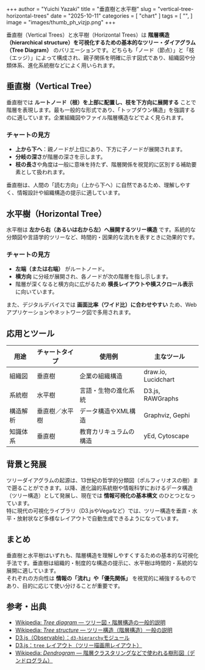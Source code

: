 +++
author = "Yuichi Yazaki"
title = "垂直樹と水平樹"
slug = "vertical-tree-horizontal-trees"
date = "2025-10-11"
categories = [
    "chart"
]
tags = [
    "",
]
image = "images/thumb_ph_vizjp.png"
+++

垂直樹（Vertical Trees）と水平樹（Horizontal Trees）は **階層構造（hierarchical structure）を可視化するための基本的なツリー・ダイアグラム（Tree Diagram）** のバリエーションです。どちらも「ノード（節点）」と「枝（エッジ）」によって構成され、親子関係を明確に示す図式であり、組織図や分類体系、進化系統樹などによく用いられます。


<!--more-->


## 垂直樹（Vertical Tree）

垂直樹では **ルートノード（根）を上部に配置し、枝を下方向に展開する** ことで階層を表現します。最も一般的な形式であり、「トップダウン構造」を強調するのに適しています。企業組織図やファイル階層構造などでよく見られます。

### チャートの見方
- **上から下へ**：親ノードが上位にあり、下方に子ノードが展開されます。
- **分岐の深さ**が階層の深さを示します。
- **枝の長さ**や角度は一般に意味を持たず、階層関係を視覚的に区別する補助要素として扱われます。

垂直樹は、人間の「読む方向」（上から下へ）に自然であるため、理解しやすく、情報設計や組織構造の提示に適しています。



## 水平樹（Horizontal Tree）

水平樹は **左から右（あるいは右から左）へ展開するツリー構造** です。系統的な分類図や言語学的ツリーなど、時間的・因果的な流れを表すときに効果的です。

### チャートの見方
- **左端（または右端）** がルートノード。
- **横方向** に分岐が展開され、各ノードが次の階層を指し示します。
- 階層が深くなると横方向に広がるため **横長レイアウトや横スクロール表示** に向いています。

また、デジタルデバイスでは **画面比率（ワイド比）に合わせやすい** ため、Webアプリケーションやネットワーク図で多用されます。



## 応用とツール

| 用途 | チャートタイプ | 使用例 | 主なツール |
|------|----------------|---------|-------------|
| 組織図 | 垂直樹 | 企業の組織構造 | draw.io, Lucidchart |
| 系統樹 | 水平樹 | 言語・生物の進化系統 | D3.js, RAWGraphs |
| 構造解析 | 垂直樹／水平樹 | データ構造やXML構造 | Graphviz, Gephi |
| 知識体系 | 垂直樹 | 教育カリキュラムの構造 | yEd, Cytoscape |



## 背景と発展

ツリーダイアグラムの起源は、13世紀の哲学的分類図（ポルフィリオスの樹）まで遡ることができます。以降、進化論的系統樹や情報科学におけるデータ構造（ツリー構造）として発展し、現在では **情報可視化の基本構文** のひとつとなっています。  
特に現代の可視化ライブラリ（D3.jsやVegaなど）では、ツリー構造を垂直・水平・放射状など多様なレイアウトで自動生成できるようになっています。



## まとめ

垂直樹と水平樹はいずれも、階層構造を理解しやすくするための基本的な可視化手法です。垂直樹は組織的・制度的な構造の提示に、水平樹は時間的・系統的な展開に適しています。  
それぞれの方向性は **情報の「流れ」や「優先関係」** を視覚的に補強するものであり、目的に応じて使い分けることが重要です。



## 参考・出典

- [Wikipedia: *Tree diagram* — ツリー図・階層構造の一般的説明](https://en.wikipedia.org/wiki/Tree_diagram)  
- [Wikipedia: *Tree structure* — ツリー構造（階層構造）一般の説明](https://en.wikipedia.org/wiki/Tree_structure)  
- [D3.js（Observable）：`d3-hierarchy`モジュール](https://d3js.org/d3-hierarchy)  
- [D3.js：`tree` レイアウト（ツリー描画用レイアウト）](https://d3js.org/d3-hierarchy/tree)  
- [Wikipedia: *Dendrogram* — 階層クラスタリングなどで使われる樹形図（デンドログラム）](https://en.wikipedia.org/wiki/Dendrogram)  
